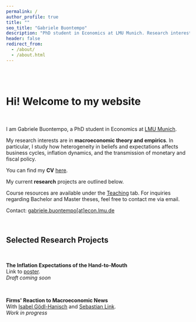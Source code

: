 ```yaml
---
permalink: /
author_profile: true
title: ""
seo_title: "Gabriele Buontempo"
description: "PhD student in Economics at LMU Munich. Research interests in macroeconomics with a focus on expectations, inflation dynamics, and monetary policy."
header: false
redirect_from: 
  - /about/
  - /about.html
---
```


<br><br>

# Hi! Welcome to my website  

<br>

I am Gabriele Buontempo, a PhD student in Economics at <a href="https://www.econ.lmu.de/en/" target="_blank" rel="noopener noreferrer">LMU Munich</a>.

My research interests are in **macroeconomic theory and empirics**. In particular, I study how heterogeneity in beliefs and expectations affects business cycles, inflation dynamics, and the transmission of monetary and fiscal policy. 

You can find my **CV** <a href="{{ site.baseurl }}/files/Gabriele_Buontempo_CV.pdf" target="_blank" rel="noopener noreferrer">here</a>.

My current **research** projects are outlined below.

Course resources are available under the [Teaching](https://gabrielebuontempo.github.io/teaching/) tab. For inquiries regarding Bachelor and Master theses, feel free to contact me via email.

Contact: <a href="mailto:gabriele.buontempo@econ.lmu.de">gabriele.buontempo[at]econ.lmu.de</a>

<br>

## Selected Research Projects

<br>

**The Inflation Expectations of the Hand-to-Mouth**<br>
Link to <a href="{{ site.baseurl }}/files/Poster_HtM.pdf" target="_blank" rel="noopener noreferrer">poster</a>.<br>
_Draft coming soon_

<br>

**Firms' Reaction to Macroeconomic News**<br>
With <a href="https://www.goedlhanisch.com/" target="_blank" rel="noopener noreferrer">Isabel Gödl-Hanisch</a> and <a href="https://sites.google.com/view/sebastianlink" target="_blank" rel="noopener noreferrer">Sebastian Link</a>.<br>
_Work in progress_
